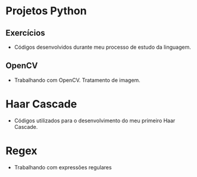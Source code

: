 # Projetos Python

## Exercícios
- Códigos desenvolvidos durante meu processo de estudo da linguagem.

## OpenCV
- Trabalhando com OpenCV. Tratamento de imagem.

# Haar Cascade
- Códigos utilizados para o desenvolvimento do meu primeiro Haar Cascade.

# Regex
- Trabalhando com expressões regulares
